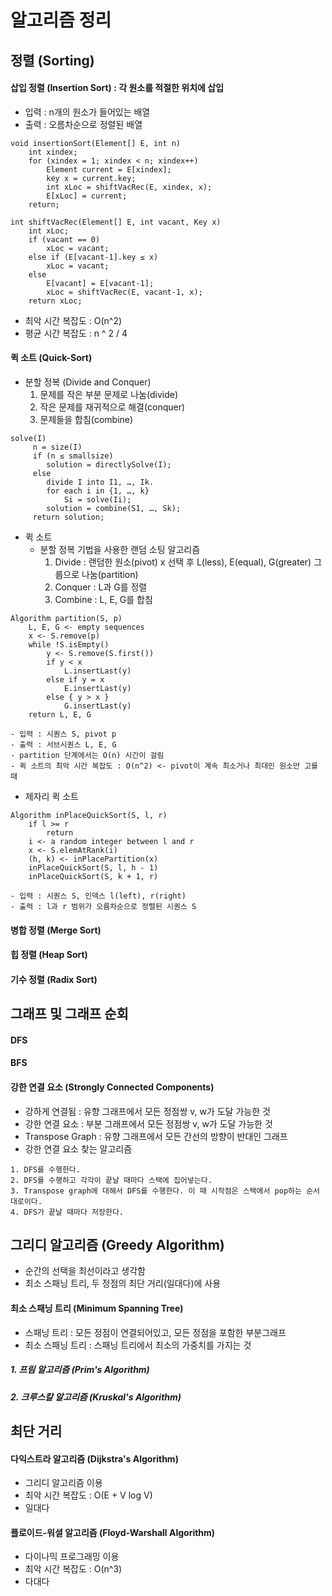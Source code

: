 # 알고리즘 정리

## 정렬 (Sorting)

#### 삽입 정렬 (Insertion Sort) : 각 원소를 적절한 위치에 삽입
- 입력 : n개의 원소가 들어있는 배열
- 출력 : 오름차순으로 정렬된 배열
```
void insertionSort(Element[] E, int n)
	int xindex;
	for (xindex = 1; xindex < n; xindex++)
		Element current = E[xindex];
		key x = current.key;
		int xLoc = shiftVacRec(E, xindex, x);
		E[xLoc] = current;
	return;
```
```
int shiftVacRec(Element[] E, int vacant, Key x)
	int xLoc;
	if (vacant == 0)
		xLoc = vacant;
	else if (E[vacant-1].key ≤ x)
		xLoc = vacant;
	else
		E[vacant] = E[vacant-1];
		xLoc = shiftVacRec(E, vacant-1, x);
	return xLoc;
```
- 최악 시간 복잡도 : O(n^2)
- 평균 시간 복잡도 : n ^ 2 / 4

#### 퀵 소트 (Quick-Sort)
- 분할 정복 (Divide and Conquer)
  1. 문제를 작은 부분 문제로 나눔(divide)
  2. 작은 문제를 재귀적으로 해결(conquer)
  3. 문제들을 합침(combine)
  
```
solve(I)
     n = size(I)
     if (n ≤ smallsize)
     	solution = directlySolve(I);
     else
     	divide I into I1, …, Ik.
     	for each i in {1, …, k}
     		Si = solve(Ii);
     	solution = combine(S1, …, Sk);
     return solution;
```

- 퀵 소트
	- 분할 정복 기법을 사용한 랜덤 소팅 알고리즘
	  1. Divide : 랜덤한 원소(pivot) x 선택 후 L(less), E(equal), G(greater) 그룹으로 나눔(partition)
	  2. Conquer : L과 G를 정렬
	  3. Combine : L, E, G를 합침

```
Algorithm partition(S, p)
	L, E, G <- empty sequences
	x <- S.remove(p) 
	while !S.isEmpty()
		y <- S.remove(S.first())
		if y < x
			L.insertLast(y)
		else if y = x
		 	E.insertLast(y)
		else { y > x }
			G.insertLast(y)
	return L, E, G
```

    - 입력 : 시퀀스 S, pivot p
    - 출력 : 서브시퀀스 L, E, G
    - partition 단계에서는 O(n) 시간이 걸림
    - 퀵 소트의 최악 시간 복잡도 : O(n^2) <- pivot이 계속 최소거나 최대인 원소만 고를 때

- 제자리 퀵 소트

```
Algorithm inPlaceQuickSort(S, l, r)
	if l >= r
		return
	i <- a random integer between l and r 
	x <- S.elemAtRank(i) 
	(h, k) <- inPlacePartition(x)
	inPlaceQuickSort(S, l, h - 1)
	inPlaceQuickSort(S, k + 1, r)
```
    - 입력 : 시퀀스 S, 인덱스 l(left), r(right)
    - 출력 : l과 r 범위가 오름차순으로 정렬된 시퀀스 S

#### 병합 정렬 (Merge Sort)
#### 힙 정렬 (Heap Sort)
#### 기수 정렬 (Radix Sort)

## 그래프 및 그래프 순회

#### DFS
#### BFS
#### 강한 연결 요소 (Strongly Connected Components)
- 강하게 연결됨 : 유향 그래프에서 모든 정점쌍 v, w가 도달 가능한 것
- 강한 연결 요소 : 부분 그래프에서 모든 정점쌍 v, w가 도달 가능한 것
- Transpose Graph : 유향 그래프에서 모든 간선의 방향이 반대인 그래프
- 강한 연결 요소 찾는 알고리즘
```
1. DFS를 수행한다.
2. DFS를 수행하고 각각이 끝날 때마다 스택에 집어넣는다.
3. Transpose graph에 대해서 DFS를 수행한다. 이 때 시작점은 스택에서 pop하는 순서대로이다.
4. DFS가 끝날 때마다 저장한다.
```


## 그리디 알고리즘 (Greedy Algorithm)
- 순간의 선택을 최선이라고 생각함
- 최소 스패닝 트리, 두 정점의 최단 거리(일대다)에 사용

#### 최소 스패닝 트리 (Minimum Spanning Tree)
- 스패닝 트리 : 모든 정점이 연결되어있고, 모든 정점을 포함한 부분그래프
- 최소 스패닝 트리 : 스패닝 트리에서 최소의 가중치를 가지는 것

##### 1. 프림 알고리즘 (Prim's Algorithm)

##### 2. 크루스칼 알고리즘 (Kruskal's Algorithm)

## 최단 거리

#### 다익스트라 알고리즘 (Dijkstra's Algorithm)
- 그리디 알고리즘 이용
- 최악 시간 복잡도 : O(E + V log V)
- 일대다
#### 플로이드-워셜 알고리즘 (Floyd-Warshall Algorithm)
- 다이나믹 프로그래밍 이용
- 최악 시간 복잡도 : O(n^3)
- 다대다
